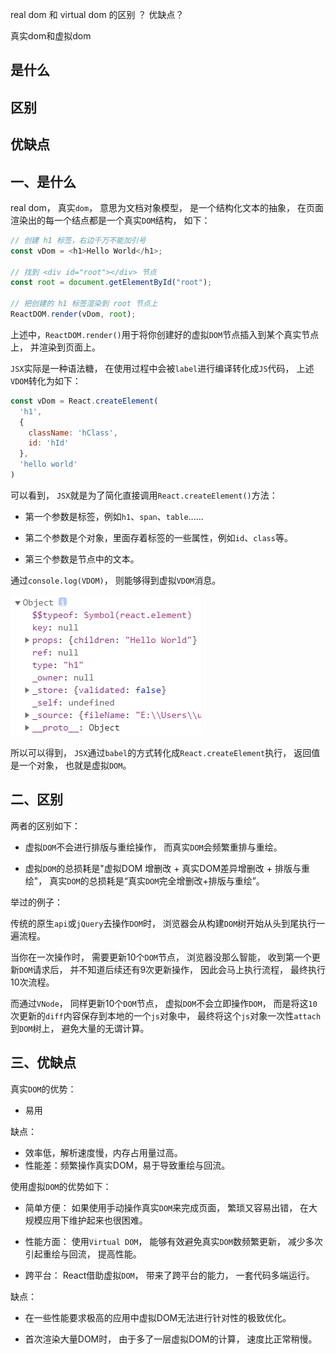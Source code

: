 real dom 和 virtual dom 的区别 ？
优缺点？

真实dom和虚拟dom

## 是什么
## 区别
## 优缺点

## 一、是什么

real dom，
真实`dom`，
意思为文档对象模型，
是一个结构化文本的抽象，
在页面渲染出的每一个结点都是一个真实`DOM`结构，
如下：

```js
// 创建 h1 标签，右边千万不能加引号
const vDom = <h1>Hello World</h1>;

// 找到 <div id="root"></div> 节点
const root = document.getElementById("root");

// 把创建的 h1 标签渲染到 root 节点上
ReactDOM.render(vDom, root);
```

上述中，`ReactDOM.render()`用于将你创建好的虚拟`DOM`节点插入到某个真实节点上，
并渲染到页面上。

`JSX`实际是一种语法糖，
在使用过程中会被`label`进行编译转化成`JS`代码，
上述`VDOM`转化为如下：

```js
const vDom = React.createElement(
  'h1',
  {
    className: 'hClass',
    id: 'hId'
  },
  'hello world'
)
```

可以看到，
`JSX`就是为了简化直接调用`React.createElement()`方法：

- 第一个参数是标签，例如`h1`、`span`、`table`......

- 第二个参数是个对象，里面存着标签的一些属性，例如`id`、`class`等。

- 第三个参数是节点中的文本。

通过`console.log(VDOM)`，
则能够得到虚拟`VDOM`消息。

![虚拟vdom 对象里面的东西](../../images/react/interview/real%20dom和%20virtual%20dom的区别和优缺点/1.png)

所以可以得到，
`JSX`通过`babel`的方式转化成`React.createElement`执行，
返回值是一个对象，
也就是虚拟`DOM`。

## 二、区别

两者的区别如下：

- 虚拟`DOM`不会进行排版与重绘操作，
而真实`DOM`会频繁重排与重绘。

- 虚拟`DOM`的总损耗是"虚拟DOM 增删改 + 真实DOM差异增删改 + 排版与重绘"，
真实`DOM`的总损耗是“真实`DOM`完全增删改+排版与重绘”。

举过的例子：

传统的原生`api`或`jQuery`去操作`DOM`时，
浏览器会从构建`DOM`树开始从头到尾执行一遍流程。

当你在一次操作时，
需要更新10个`DOM`节点，
浏览器没那么智能，
收到第一个更新`DOM`请求后，
并不知道后续还有9次更新操作，
因此会马上执行流程，
最终执行10次流程。

而通过`VNode`，
同样更新10个`DOM`节点，
虚拟`DOM`不会立即操作`DOM`，
而是将这`10`次更新的`diff`内容保存到本地的一个`js`对象中，
最终将这个`js`对象一次性`attach`到`DOM`树上，
避免大量的无谓计算。

## 三、优缺点

真实`DOM`的优势：

- 易用

缺点：

- 效率低，解析速度慢，内存占用量过高。
- 性能差：频繁操作真实DOM，易于导致重绘与回流。

使用虚拟`DOM`的优势如下：

- 简单方便：
如果使用手动操作真实`DOM`来完成页面，
繁琐又容易出错，
在大规模应用下维护起来也很困难。

- 性能方面：
使用`Virtual DOM`，
能够有效避免真实`DOM`数频繁更新，
减少多次引起重绘与回流，
提高性能。

- 跨平台：
React借助虚拟`DOM`，
带来了跨平台的能力，
一套代码多端运行。

缺点：

- 在一些性能要求极高的应用中虚拟DOM无法进行针对性的极致优化。

- 首次渲染大量DOM时，
由于多了一层虚拟DOM的计算，
速度比正常稍慢。



